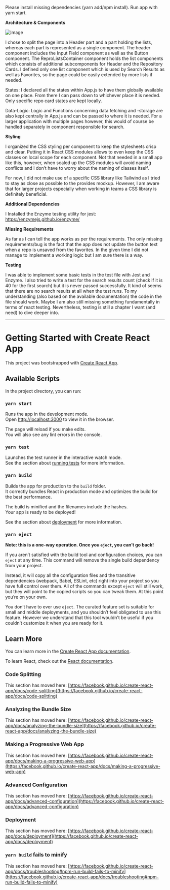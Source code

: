 Please install missing dependencies (yarn add/npm install). Run app with yarn start.


**Architecture & Components**

![image](https://user-images.githubusercontent.com/66644788/115029916-c9b92780-9ec6-11eb-9b5d-bb98786934cf.png)
 
I chose to split the page into a Header part and a part holding the lists, whereas each part is represented as a single component. The header component includes the Input Field component as well as the Button component. The ReproListsContainer component holds the list components which consists of additional subcomponents for Header and the Repository Cards. I defined only one list component which is used by Search Results as well as Favorites, so the page could be easily extended by more lists if needed. 

States: I declared all the states within App.js to have them globally available on one place. From there I can pass down to whichever place it is needed. Only specific repo card states are kept locally. 

Data-Logic: Logic and Functions concerning data fetching and -storage are also kept centrally in App.js and can be passed to where it is needed. For a larger application with multiple pages however, this would of course be handled separately in component responsible for search.

**Styling**

I organized the CSS styling per component to keep the stylesheets crisp and clear. Putting it in React CSS modules allows to even keep the CSS classes on local scope for each component. Not that needed in a small app like this, however, when scaled up the CSS modules will avoid naming conflicts and I don’t have to worry about the naming of classes itself.

For now, I did not make use of a specific CSS library like Tailwind as I tried to stay as close as possible to the provides mockup. However, I am aware that for larger projects especially when working in teams a CSS library is definitely beneficial.


**Additional Dependencies**

I Installed the Enzyme testing utility for jest:
https://enzymejs.github.io/enzyme/



**Missing Requirements**

As far as I can tell the app works as per the requirements. The only missing requirements/bug is the fact that the app does not update the button text when a repo is unsaved from the favorites. In the given time I did not manage to implement a working logic but I am sure there is a way.


**Testing**

I was able to implement some basic tests in the test file with Jest and Enzyme. I also tried to write a test for the search results count (check if it is 40 for the first search) but it is never passed successfully. It kind of seems that there are no search results at all when the test runs. To my understanding (also based on the available documentation) the code in the file should work. Maybe I am also still missing something fundamentally in terms of react testing. Nevertheless, testing is still a chapter I want (and need) to dive deeper into. 



------------------------------------------------------------------------------------------------------------------------------------------

# Getting Started with Create React App

This project was bootstrapped with [Create React App](https://github.com/facebook/create-react-app).

## Available Scripts

In the project directory, you can run:

### `yarn start`

Runs the app in the development mode.\
Open [http://localhost:3000](http://localhost:3000) to view it in the browser.

The page will reload if you make edits.\
You will also see any lint errors in the console.

### `yarn test`

Launches the test runner in the interactive watch mode.\
See the section about [running tests](https://facebook.github.io/create-react-app/docs/running-tests) for more information.

### `yarn build`

Builds the app for production to the `build` folder.\
It correctly bundles React in production mode and optimizes the build for the best performance.

The build is minified and the filenames include the hashes.\
Your app is ready to be deployed!

See the section about [deployment](https://facebook.github.io/create-react-app/docs/deployment) for more information.

### `yarn eject`

**Note: this is a one-way operation. Once you `eject`, you can’t go back!**

If you aren’t satisfied with the build tool and configuration choices, you can `eject` at any time. This command will remove the single build dependency from your project.

Instead, it will copy all the configuration files and the transitive dependencies (webpack, Babel, ESLint, etc) right into your project so you have full control over them. All of the commands except `eject` will still work, but they will point to the copied scripts so you can tweak them. At this point you’re on your own.

You don’t have to ever use `eject`. The curated feature set is suitable for small and middle deployments, and you shouldn’t feel obligated to use this feature. However we understand that this tool wouldn’t be useful if you couldn’t customize it when you are ready for it.

## Learn More

You can learn more in the [Create React App documentation](https://facebook.github.io/create-react-app/docs/getting-started).

To learn React, check out the [React documentation](https://reactjs.org/).

### Code Splitting

This section has moved here: [https://facebook.github.io/create-react-app/docs/code-splitting](https://facebook.github.io/create-react-app/docs/code-splitting)

### Analyzing the Bundle Size

This section has moved here: [https://facebook.github.io/create-react-app/docs/analyzing-the-bundle-size](https://facebook.github.io/create-react-app/docs/analyzing-the-bundle-size)

### Making a Progressive Web App

This section has moved here: [https://facebook.github.io/create-react-app/docs/making-a-progressive-web-app](https://facebook.github.io/create-react-app/docs/making-a-progressive-web-app)

### Advanced Configuration

This section has moved here: [https://facebook.github.io/create-react-app/docs/advanced-configuration](https://facebook.github.io/create-react-app/docs/advanced-configuration)

### Deployment

This section has moved here: [https://facebook.github.io/create-react-app/docs/deployment](https://facebook.github.io/create-react-app/docs/deployment)

### `yarn build` fails to minify

This section has moved here: [https://facebook.github.io/create-react-app/docs/troubleshooting#npm-run-build-fails-to-minify](https://facebook.github.io/create-react-app/docs/troubleshooting#npm-run-build-fails-to-minify)
